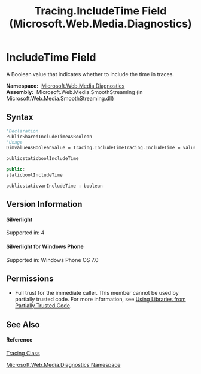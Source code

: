 ﻿---
title: Tracing.IncludeTime Field (Microsoft.Web.Media.Diagnostics)
TOCTitle: IncludeTime Field
ms:assetid: F:Microsoft.Web.Media.Diagnostics.Tracing.IncludeTime
ms:mtpsurl: https://msdn.microsoft.com/en-us/library/microsoft.web.media.diagnostics.tracing.includetime(v=VS.90)
ms:contentKeyID: 23961132
ms.date: 05/02/2012
mtps_version: v=VS.90
f1_keywords:
- Microsoft.Web.Media.Diagnostics.Tracing.IncludeTime
dev_langs:
- CSharp
- JScript
- VB
- c++
api_location:
- Microsoft.Web.Media.SmoothStreaming.dll
api_name:
- Microsoft.Web.Media.Diagnostics.Tracing.IncludeTime
api_type:
- Managed
topic_type:
- apiref
- kbSyntax
product_family_name: VS
ROBOTS: INDEX,FOLLOW
---

# IncludeTime Field

A Boolean value that indicates whether to include the time in traces.

**Namespace:**  [Microsoft.Web.Media.Diagnostics](microsoft-web-media-diagnostics-namespace_1.md)  
**Assembly:**  Microsoft.Web.Media.SmoothStreaming (in Microsoft.Web.Media.SmoothStreaming.dll)

## Syntax

``` vb
'Declaration
PublicSharedIncludeTimeAsBoolean
'Usage
DimvalueAsBooleanvalue = Tracing.IncludeTimeTracing.IncludeTime = value
```

``` csharp
publicstaticboolIncludeTime
```

``` c++
public:
staticboolIncludeTime
```

``` jscript
publicstaticvarIncludeTime : boolean
```

## Version Information

#### Silverlight

Supported in: 4  

#### Silverlight for Windows Phone

Supported in: Windows Phone OS 7.0  

## Permissions

  - Full trust for the immediate caller. This member cannot be used by partially trusted code. For more information, see [Using Libraries from Partially Trusted Code](https://msdn.microsoft.com/en-us/library/8skskf63\(v=vs.90\)).

## See Also

#### Reference

[Tracing Class](tracing-class-microsoft-web-media-diagnostics_1.md)

[Microsoft.Web.Media.Diagnostics Namespace](microsoft-web-media-diagnostics-namespace_1.md)

